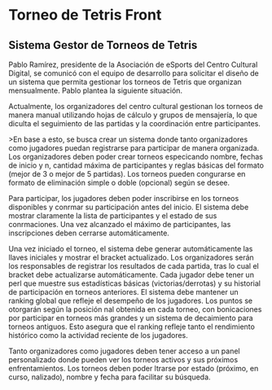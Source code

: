 <h1>Torneo de Tetris Front</h1> 
<h2>Sistema Gestor de Torneos de Tetris</h2>
<p>Pablo Ramírez, presidente de la Asociación de eSports del Centro Cultural Digital, se
comunicó con el equipo de desarrollo para solicitar el diseño de un sistema que permita
gestionar los torneos de Tetris que organizan mensualmente. Pablo plantea la siguiente
situación.</p>
<p>Actualmente, los organizadores del centro cultural gestionan los torneos de manera manual
utilizando hojas de cálculo y grupos de mensajería, lo que diculta el seguimiento de las
partidas y la coordinación entre participantes.</p>
<p>>En base a esto, se busca crear un sistema donde tanto organizadores como jugadores
puedan registrarse para participar de manera organizada.
Los organizadores deben poder crear torneos especicando nombre, fechas de inicio y n,
cantidad máxima de participantes y reglas básicas del formato (mejor de 3 o mejor de 5
partidas). Los torneos pueden congurarse en formato de eliminación simple o doble
(opcional) según se desee.</p>
<p>Para participar, los jugadores deben poder inscribirse en los torneos disponibles y
conrmar su participación antes del inicio. El sistema debe mostrar claramente la lista de
participantes y el estado de sus conrmaciones. Una vez alcanzado el máximo de
participantes, las inscripciones deben cerrarse automáticamente.</p>
<p>Una vez iniciado el torneo, el sistema debe generar automáticamente las llaves iniciales y
mostrar el bracket actualizado. Los organizadores serán los responsables de registrar los
resultados de cada partida, tras lo cual el bracket debe actualizarse automáticamente.
Cada jugador debe tener un perl que muestre sus estadísticas básicas (victorias/derrotas)
y su historial de participación en torneos anteriores. El sistema debe mantener un ranking
global que refleje el desempeño de los jugadores. Los puntos se otorgarán según la
posición nal obtenida en cada torneo, con bonicaciones por participar en torneos más
grandes y un sistema de decaimiento para torneos antiguos. Esto asegura que el ranking
refleje tanto el rendimiento histórico como la actividad reciente de los jugadores.</p>
<p>Tanto organizadores como jugadores deben tener acceso a un panel personalizado donde
pueden ver los torneos activos y sus próximos enfrentamientos. Los torneos deben poder
ltrarse por estado (próximo, en curso, nalizado), nombre y fecha para facilitar su
búsqueda.</p>
